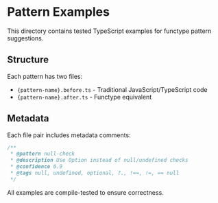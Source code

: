 # Pattern Examples

This directory contains tested TypeScript examples for functype pattern suggestions.

## Structure

Each pattern has two files:

- `{pattern-name}.before.ts` - Traditional JavaScript/TypeScript code
- `{pattern-name}.after.ts` - Functype equivalent

## Metadata

Each file pair includes metadata comments:

```typescript
/**
 * @pattern null-check
 * @description Use Option instead of null/undefined checks
 * @confidence 0.9
 * @tags null, undefined, optional, ?., !==, !=, == null
 */
```

All examples are compile-tested to ensure correctness.
